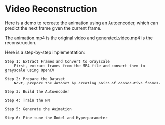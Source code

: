﻿# Video Reconstruction

Here is a demo to recreate the animation using an Autoencoder, which can predict the next frame given the current frame.

The animation.mp4 is the original video and generated_video.mp4 is the reconstruction.

Here is a step-by-step implementation:

    Step 1: Extract Frames and Convert to Grayscale
        First, extract frames from the MP4 file and convert them to grayscale using OpenCV.
        
    Step 2: Prepare the Dataset
        Next, prepare the dataset by creating pairs of consecutive frames.
        
    Step 3: Build the Autoencoder
    
    Step 4: Train the NN
    
    Step 5: Generate the Animation

    Step 6: Fine tune the Model and Hyperparameter
